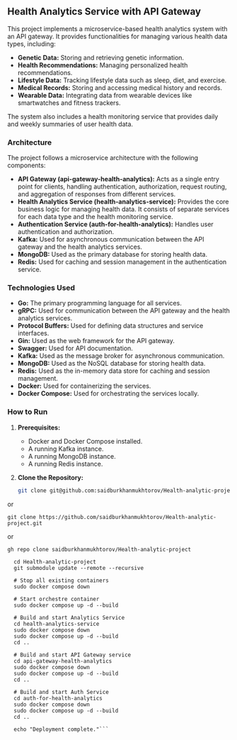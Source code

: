 ## Health Analytics Service with API Gateway

This project implements a microservice-based health analytics system with an API gateway. It provides functionalities for managing various health data types, including:

* **Genetic Data:** Storing and retrieving genetic information.
* **Health Recommendations:** Managing personalized health recommendations.
* **Lifestyle Data:** Tracking lifestyle data such as sleep, diet, and exercise.
* **Medical Records:** Storing and accessing medical history and records.
* **Wearable Data:** Integrating data from wearable devices like smartwatches and fitness trackers.

The system also includes a health monitoring service that provides daily and weekly summaries of user health data.

### Architecture

The project follows a microservice architecture with the following components:

* **API Gateway (api-gateway-health-analytics):** Acts as a single entry point for clients, handling authentication, authorization, request routing, and aggregation of responses from different services.
* **Health Analytics Service (health-analytics-service):** Provides the core business logic for managing health data. It consists of separate services for each data type and the health monitoring service.
* **Authentication Service (auth-for-health-analytics):** Handles user authentication and authorization.
* **Kafka:** Used for asynchronous communication between the API gateway and the health analytics services.
* **MongoDB:** Used as the primary database for storing health data.
* **Redis:** Used for caching and session management in the authentication service.

### Technologies Used

* **Go:** The primary programming language for all services.
* **gRPC:** Used for communication between the API gateway and the health analytics services.
* **Protocol Buffers:** Used for defining data structures and service interfaces.
* **Gin:** Used as the web framework for the API gateway.
* **Swagger:** Used for API documentation.
* **Kafka:** Used as the message broker for asynchronous communication.
* **MongoDB:** Used as the NoSQL database for storing health data.
* **Redis:** Used as the in-memory data store for caching and session management.
* **Docker:** Used for containerizing the services.
* **Docker Compose:** Used for orchestrating the services locally.

### How to Run

1. **Prerequisites:**
   * Docker and Docker Compose installed.
   * A running Kafka instance.
   * A running MongoDB instance.
   * A running Redis instance.

2. **Clone the Repository:**
   ```bash
   git clone git@github.com:saidburkhanmukhtorov/Health-analytic-project.git
   ```
  or 
  ```
  git clone https://github.com/saidburkhanmukhtorov/Health-analytic-project.git
  ```
  or 
  ```
  gh repo clone saidburkhanmukhtorov/Health-analytic-project
  ```
```
  cd Health-analytic-project
  git submodule update --remote --recursive

  # Stop all existing containers
  sudo docker compose down

  # Start orchestre container
  sudo docker compose up -d --build

  # Build and start Analytics Service
  cd health-analytics-service
  sudo docker compose down
  sudo docker compose up -d --build
  cd ..

  # Build and start API Gateway service
  cd api-gateway-health-analytics
  sudo docker compose down
  sudo docker compose up -d --build
  cd ..

  # Build and start Auth Service
  cd auth-for-health-analytics
  sudo docker compose down
  sudo docker compose up -d --build
  cd ..

  echo "Deployment complete."```
